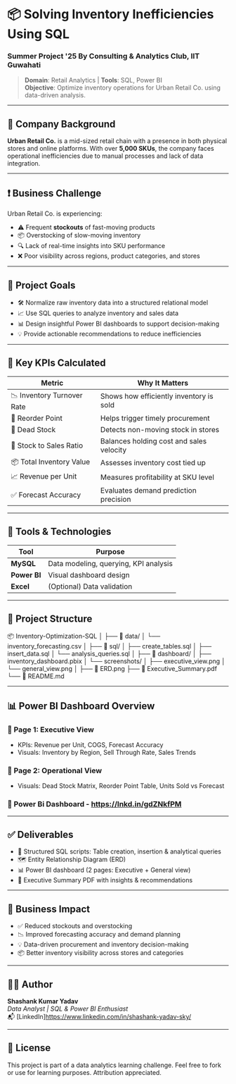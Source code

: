 # 📦 Solving Inventory Inefficiencies Using SQL 
### Summer Project '25 By Consulting & Analytics Club, IIT Guwahati

> **Domain**: Retail Analytics | **Tools**: SQL, Power BI  
> **Objective**: Optimize inventory operations for Urban Retail Co. using data-driven analysis.

---

## 🏢 Company Background

**Urban Retail Co.** is a mid-sized retail chain with a presence in both physical stores and online platforms. With over **5,000 SKUs**, the company faces operational inefficiencies due to manual processes and lack of data integration.

---

## ❗ Business Challenge

Urban Retail Co. is experiencing:

- ⚠️ Frequent **stockouts** of fast-moving products
- 📦 Overstocking of slow-moving inventory
- 🔍 Lack of real-time insights into SKU performance
- ❌ Poor visibility across regions, product categories, and stores

---

## 🎯 Project Goals

- 🛠 Normalize raw inventory data into a structured relational model  
- 📈 Use SQL queries to analyze inventory and sales data  
- 📊 Design insightful Power BI dashboards to support decision-making  
- 💡 Provide actionable recommendations to reduce inefficiencies  

---

## 🔑 Key KPIs Calculated

| Metric                          | Why It Matters                                   |
|---------------------------------|--------------------------------------------------|
| 📉 Inventory Turnover Rate      | Shows how efficiently inventory is sold         |
| 🛒 Reorder Point                | Helps trigger timely procurement                |
| 🧊 Dead Stock                   | Detects non-moving stock in stores              |
| 💸 Stock to Sales Ratio         | Balances holding cost and sales velocity        |
| 📦 Total Inventory Value        | Assesses inventory cost tied up                 |
| 📈 Revenue per Unit             | Measures profitability at SKU level             |
| ✅ Forecast Accuracy            | Evaluates demand prediction precision           |

---

## 🧰 Tools & Technologies

| Tool        | Purpose                             |
|-------------|-------------------------------------|
| **MySQL**   | Data modeling, querying, KPI analysis |
| **Power BI**| Visual dashboard design              |
| **Excel**   | (Optional) Data validation            |

---

## 📁 Project Structure

📦 Inventory-Optimization-SQL
│
├── 📂 data/
│ └── inventory_forecasting.csv
│
├── 📂 sql/
│ ├── create_tables.sql
│ ├── insert_data.sql
│ └── analysis_queries.sql
│
├── 📂 dashboard/
│ ├── inventory_dashboard.pbix
│ └── screenshots/
│ ├── executive_view.png
│ └── general_view.png
│
├── 📄 ERD.png
├── 📄 Executive_Summary.pdf
└── 📄 README.md


---

## 📊 Power BI Dashboard Overview

### 📌 Page 1: Executive View
- KPIs: Revenue per Unit, COGS, Forecast Accuracy
- Visuals: Inventory by Region, Sell Through Rate, Sales Trends

### 📌 Page 2: Operational View
- Visuals: Dead Stock Matrix, Reorder Point Table, Units Sold vs Forecast

### 📒 Power Bi Dashboard - https://lnkd.in/gdZNkfPM

---

## ✅ Deliverables

- 🧾 Structured SQL scripts: Table creation, insertion & analytical queries
- 🗺️ Entity Relationship Diagram (ERD)
- 📊 Power BI dashboard (2 pages: Executive + General view)
- 📄 Executive Summary PDF with insights & recommendations

---

## 🚀 Business Impact

- ✅ Reduced stockouts and overstocking
- 📉 Improved forecasting accuracy and demand planning
- 💡 Data-driven procurement and inventory decision-making
- 📦 Better inventory visibility across stores and categories

---

## 👨‍💻 Author

**Shashank Kumar Yadav**  
_Data Analyst | SQL & Power BI Enthusiast_  
📬 [LinkedIn]https://www.linkedin.com/in/shashank-yadav-sky/ 

---

## 📝 License

This project is part of a data analytics learning challenge. Feel free to fork or use for learning purposes. Attribution appreciated.


